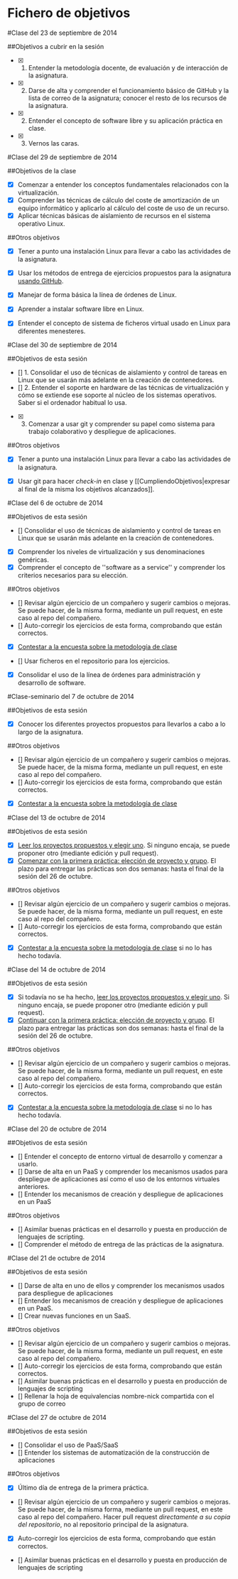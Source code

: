 <h1>Fichero de objetivos</h1>

#Clase del 23 de septiembre de 2014

##Objetivos a cubrir en la sesión

* [X] 1. Entender la metodología docente, de evaluación y de interacción de la asignatura.
* [X] 2. Darse de alta y comprender el funcionamiento básico de GitHub y la lista de correo de la asignatura; conocer el resto de los recursos de la asignatura.
* [X] 2. Entender el concepto de software libre y su aplicación práctica en clase.
* [X] 3. Vernos las caras.


#Clase del 29 de septiembre de 2014

##Objetivos de la clase

* [X] Comenzar a entender los conceptos fundamentales relacionados con la virtualización.
* [X] Comprender las técnicas de cálculo del coste de amortización de un equipo informático y aplicarlo al cálculo del coste de uso de un recurso.
* [X] Aplicar técnicas básicas de aislamiento de recursos en el sistema operativo Linux.

##Otros objetivos

* [X] Tener a punto una instalación Linux para llevar a cabo las actividades de la asignatura.
* [X] Usar los métodos de entrega de ejercicios propuestos para la asignatura [usando GitHub](../ejercicios/README.md).
* [X] Manejar de forma básica la línea de órdenes de Linux.
* [X] Aprender a instalar software libre en Linux.
* [X] Entender el concepto de sistema de ficheros virtual usado en Linux para diferentes menesteres.


#Clase del 30 de septiembre de 2014

##Objetivos de esta sesión

* [] 1. Consolidar el uso de técnicas de aislamiento y control de tareas en Linux que se usarán más adelante en la creación de contenedores.
* [] 2. Entender el soporte en hardware de las técnicas de virtualización y cómo se extiende ese soporte al núcleo de los sistemas operativos. Saber si el ordenador habitual lo usa.
* [X] 3. Comenzar a usar git y comprender su papel como sistema para trabajo colaborativo y despliegue de aplicaciones.

##Otros objetivos

* [X] Tener a punto una instalación Linux para llevar a cabo las actividades de la asignatura.
* [X] Usar git para hacer *check-in* en clase y [[CumpliendoObjetivos|expresar al final de la misma los objetivos alcanzados]].


#Clase del 6 de octubre de 2014

##Objetivos de esta sesión

* [] Consolidar el uso de técnicas de aislamiento y control de tareas en Linux que se usarán más adelante en la creación de contenedores.
* [X] Comprender los niveles de virtualización y sus denominaciones genéricas.
* [X] Comprender el concepto de ''software as a service'' y comprender los criterios necesarios para su elección.

##Otros objetivos

* [] Revisar algún ejercicio de un compañero y sugerir cambios o mejoras. Se puede hacer, de la misma forma, mediante un pull request, en este caso al repo del compañero.
* [] Auto-corregir los ejercicios de esta forma, comprobando que están correctos.
* [X] [Contestar a la encuesta sobre la metodología de clase](https://docs.google.com/forms/d/1IgOx4ANDaXN5Kt5Br-n6we7Y2XdRXNlRw2SmnC9Ou2w/viewform)
* [] Usar ficheros en el repositorio para los ejercicios.
* [X] Consolidar el uso de la línea de órdenes para administración y desarrollo de software.


#Clase-seminario del 7 de octubre de 2014

##Objetivos de esta sesión

* [X] Conocer los diferentes proyectos propuestos para llevarlos a cabo a lo largo de la asignatura.


##Otros objetivos

* [] Revisar algún ejercicio de un compañero y sugerir cambios o mejoras. Se puede hacer, de la misma forma, mediante un pull request, en este caso al repo del compañero.
* [] Auto-corregir los ejercicios de esta forma, comprobando que están correctos.
* [X] [Contestar a la encuesta sobre la metodología de clase](https://docs.google.com/forms/d/1IgOx4ANDaXN5Kt5Br-n6we7Y2XdRXNlRw2SmnC9Ou2w/viewform)


#Clase del 13 de octubre de 2014

##Objetivos de esta sesión

* [X] [Leer los proyectos propuestos y elegir uno](../practicas_propuestas.md). Si ninguno encaja, se puede proponer otro (mediante edición y pull request). 
* [X] [Comenzar con la primera práctica: elección de proyecto y grupo](http://jj.github.io/IV/documentos/practicas/1.Infraestructura). El plazo para entregar las prácticas son dos semanas: hasta el final de la sesión del 26 de octubre. 

##Otros objetivos

* [] Revisar algún ejercicio de un compañero y sugerir cambios o mejoras. Se puede hacer, de la misma forma, mediante un pull request, en este caso al repo del compañero.
* [] Auto-corregir los ejercicios de esta forma, comprobando que están correctos.
* [X] [Contestar a la encuesta sobre la metodología de clase](https://docs.google.com/forms/d/1IgOx4ANDaXN5Kt5Br-n6we7Y2XdRXNlRw2SmnC9Ou2w/viewform) si no lo has hecho todavía.


#Clase del 14 de octubre de 2014

##Objetivos de esta sesión

* [X] Si todavía no se ha hecho, [leer los proyectos propuestos y elegir uno](../practicas_propuestas.md). Si ninguno encaja, se puede proponer otro (mediante edición y pull request). 
* [X] [Continuar con la primera práctica: elección de proyecto y grupo](http://jj.github.io/IV/documentos/practicas/1.Infraestructura). El plazo para entregar las prácticas son dos semanas: hasta el final de la sesión del 26 de octubre. 

##Otros objetivos

* [] Revisar algún ejercicio de un compañero y sugerir cambios o mejoras. Se puede hacer, de la misma forma, mediante un pull request, en este caso al repo del compañero.
* [] Auto-corregir los ejercicios de esta forma, comprobando que están correctos.
* [X] [Contestar a la encuesta sobre la metodología de clase](https://docs.google.com/forms/d/1IgOx4ANDaXN5Kt5Br-n6we7Y2XdRXNlRw2SmnC9Ou2w/viewform) si no lo has hecho todavía.


#Clase del 20 de octubre de 2014

##Objetivos de esta sesión

* [] Entender el concepto de entorno virtual de desarrollo y comenzar a usarlo.
* [] Darse de alta en un PaaS y comprender los mecanismos usados para despliegue de aplicaciones así como el uso de los entornos virtuales anteriores.
* [] Entender los mecanismos de creación y despliegue de aplicaciones en un PaaS

##Otros objetivos

* [] Asimilar buenas prácticas en el desarrollo y puesta en producción de lenguajes de scripting.
* [] Comprender el método de entrega de las prácticas de la asignatura.


#Clase del 21 de octubre de 2014

##Objetivos de esta sesión

* [] Darse de alta en uno de ellos y comprender los mecanismos usados para despliegue de aplicaciones
* [] Entender los mecanismos de creación y despliegue de aplicaciones en un PaaS.
* [] Crear nuevas funciones en un SaaS.

##Otros objetivos

* [] Revisar algún ejercicio de un compañero y sugerir cambios o mejoras. Se puede hacer, de la misma forma, mediante un pull request, en este caso al repo del compañero.
* [] Auto-corregir los ejercicios de esta forma, comprobando que están correctos.
* [] Asimilar buenas prácticas en el desarrollo y puesta en producción de lenguajes de scripting
* [] Rellenar la hoja de equivalencias nombre-nick compartida con el grupo de correo


#Clase del 27 de octubre de 2014

##Objetivos de esta sesión

* [] Consolidar el uso de PaaS/SaaS
* [] Entender los sistemas de automatización de la construcción de aplicaciones

##Otros objetivos

* [X] Último día de entrega de la primera práctica. 
* [] Revisar algún ejercicio de un compañero y sugerir cambios o mejoras. Se puede hacer, de la misma forma, mediante un pull request, en este caso al repo del compañero. Hacer pull request *directamente a su copia del repositorio*, no al repositorio principal de la asignatura. 
* [X] Auto-corregir los ejercicios de esta forma, comprobando que están correctos.
* [] Asimilar buenas prácticas en el desarrollo y puesta en producción de lenguajes de scripting

